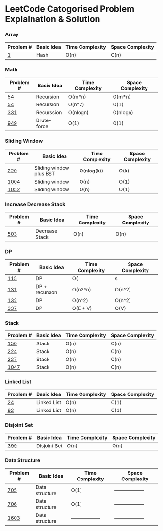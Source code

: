# LeetCode Catogorised Problem Explaination & Solution

### Array
| Problem # | Basic Idea | Time Complexity | Space Complexity |
|-|-|-|-|
| [1](https://leetcode.com/problems/two-sum/) | Hash | O(n) | O(n) |

### Math
| Problem # | Basic Idea | Time Complexity | Space Complexity |
|-|-|-|-|
| [54](https://leetcode.com/problems/spiral-matrix/) | Recursion | O(m*n) | O(m*n) |
| [54](https://leetcode.com/problems/spiral-matrix-ii/) | Recursion | O(n^2) | O(1) |
| [331](https://leetcode.com/problems/verify-preorder-serialization-of-a-binary-tree/) | Recurssion | O(nlogn) | O(nlogn) |
| [949](https://leetcode.com/problems/largest-time-for-given-digits/) | Brute-force | O(1) | O(1) |

### Sliding Window
| Problem # | Basic Idea | Time Complexity | Space Complexity |
|-|-|-|-|
| [220](https://leetcode.com/problems/contains-duplicate-iii/) | Sliding window plus BST | O(nlog(k)) | O(k) |
| [1004](https://leetcode.com/problems/max-consecutive-ones-iii/) | Sliding window | O(n) | O(1) |
| [1052](https://leetcode.com/problems/grumpy-bookstore-owner/) | Sliding window | O(n) | O(1) |

### Increase Decrease Stack
| Problem # | Basic Idea | Time Complexity | Space Complexity |
|-|-|-|-|
| [503](https://leetcode.com/problems/next-greater-element-ii/) | Decrease Stack | O(n) | O(n) |

### DP
| Problem # | Basic Idea | Time Complexity | Space Complexity |
|-|-|-|-|
| [115](https://leetcode.com/problems/distinct-subsequences/) | DP | O(|s| * |t|) | O(|s| * |t|) |
| [131](https://leetcode.com/problems/palindrome-partitioning/) | DP + recursion | O(n2^n) | O(n^2) |
| [132](https://leetcode.com/problems/palindrome-partitioning-ii/) | DP | O(n^2) | O(n^2) |
| [337](https://leetcode.com/problems/house-robber-iii/) | DP | O(E + V) | O(V) |

### Stack
| Problem # | Basic Idea | Time Complexity | Space Complexity |
|-|-|-|-|
| [150](https://leetcode.com/problems/evaluate-reverse-polish-notation/) | Stack | O(n) | O(n) |
| [224](https://leetcode.com/problems/basic-calculator/) | Stack | O(n) | O(n) |
| [227](https://leetcode.com/problems/basic-calculator-ii/) | Stack | O(n) | O(n) |
| [1047](https://leetcode.com/problems/remove-all-adjacent-duplicates-in-string/) | Stack | O(n) | O(n) |

### Linked List
| Problem # | Basic Idea | Time Complexity | Space Complexity |
|-|-|-|-|
| [24](https://leetcode.com/problems/swap-nodes-in-pairs/) | Linked List | O(n) | O(1) |
| [92](https://leetcode.com/problems/reverse-linked-list-ii/) | Linked List | O(n) | O(1) |

### Disjoint Set
| Problem # | Basic Idea | Time Complexity | Space Complexity |
|-|-|-|-|
| [399](https://leetcode-cn.com/problems/evaluate-division/) | Disjoint Set | O(n) | O(n) |

### Data Structure
| Problem # | Basic Idea | Time Complexity | Space Complexity |
|-|-|-|-|
| [705](https://leetcode.com/problems/design-hashset/) | Data structure | O(1) | —————— |
| [706](https://leetcode.com/problems/design-hashmap/) | Data structure | O(1) | —————— |
| [1603](https://leetcode.com/problems/design-parking-system/) | Data structure | —————— | —————— |
